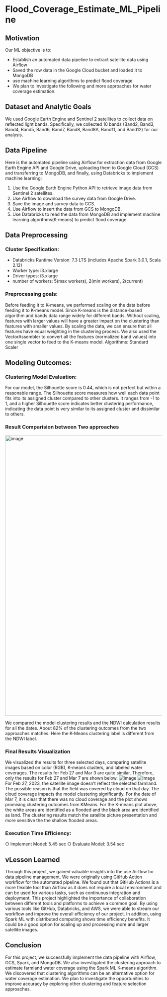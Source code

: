 # Flood_Coverage_Estimate_ML_Pipeline

## Motivation
Our ML objective is to:
- Establish an automated data pipeline to extract satellite data using Airflow
- Saved the row data in the Google Cloud bucket and loaded it to MongoDB
- use machine learning algorithms to predict flood coverage.
- We plan to
investigate the following and more approaches for water coverage estimation.

## Dataset and Analytic Goals
We used Google Earth Engine and Sentinel 2 satellites to collect data on reflected light
bands. Specifically, we collected 10 bands (Band2, Band3, Band4, Band5, Band6, Band7,
Band8, Band8A, Band11, and Band12) for our analysis. 

## Data Pipeline
Here is the automated pipeline using Airflow for extraction data from Google Earth Engine API and Google Drive, uploading them to Google Cloud (GCS) and transferring to MongoDB, and finally, using Databricks to implement machine learning:
1. Use the Google Earth Engine Python API to retrieve image data from Sentinel 2 satellites.
2. Use Airflow to download the survey data from Google Drive.
3. Save the image and survey data to GCS.
4. Use Airflow to insert the data from GCS to MongoDB.
5. Use Databricks to read the data from MongoDB and implement machine learning algorithms(K-means) to predict flood coverage.

## Data Preprocessing
### Cluster Specification:
- Databricks Runtime Version: 7.3 LTS (includes Apache Spark 3.0.1, Scala 2.12)
- Worker type: i3.xlarge
- Driver types: i3.xlarge
- number of workers: 5(max workers), 2(min workers), 2(current)

### Preprocessing goals:
Before feeding it to K-means, we performed scaling on the data before feeding it to K-means model. Since K-means is the distance-based algorithm and bands data range widely for different bands. Without scaling, features with larger values will have a greater impact on the clustering than features with smaller values. By scaling the data, we can ensure that all features have equal weighting in the clustering process.
We also used the VectorAssembler to convert all the features (normalized band values) into one single vector to feed to the K-means model.
Algorithms: Standard Scaler

## Modeling Outcomes:
### Clustering Model Evaluation: 
For our model, the Silhouette score is 0.44, which is not perfect but within a reasonable range. The Silhouette score measures how well each data point fits into its assigned cluster compared to other clusters. It ranges from -1 to 1, and a higher Silhouette score indicates better clustering performance, indicating the data point is very similar to its assigned cluster and dissimilar to others.
### Result Comparision between Two approaches
<img width="903" alt="image" src="https://github.com/XinyiWang-Jessica/Flood_Coverage_Estimate_ML_Pipeline/assets/108918930/3e695864-6fc0-4954-887c-a726f2c5cb56">

We compared the model clustering results and the NDWI calculation results for all the dates. About 82% of the clustering outcomes from the two approaches matches. Here the K-Means clustering label is different from the NDWI label.
### Final Results Visualization
We visualized the results for three selected days, comparing satellite images based on color (RGB), K-means clusters, and labeled water coverages. The results for Feb 27 and Mar 3
are quite similar. Therefore, only the results for Feb 27 and Mar 7 are shown below.
![image](https://github.com/XinyiWang-Jessica/Flood_Coverage_Estimate_ML_Pipeline/assets/108918930/1e892443-5cfa-4c89-b380-708da8c65a8a)
![image](https://github.com/XinyiWang-Jessica/Flood_Coverage_Estimate_ML_Pipeline/assets/108918930/72982563-560f-4a93-9228-59837a8eda86)
For Feb 27, 2023, the satellite image doesn’t reflect the selected farmland. The possible reason is that the field was covered by cloud on that day. The cloud coverage impacts the model clustering significantly.
For the date of Mar 7, it is clear that there was no cloud coverage and the plot shows promising clustering outcomes from KMeans. For the K-means plot above, the white areas are identified as a flooded and the black area are identified as land. The clustering results match the satellite picture presentation and more sensitive the the shallow flooded areas.
### Execution Time Efficiency:
○ Implement Model: 5.45 sec
○ Evaluate Model: 3.54 sec

## vLesson Learned
Through this project, we gained valuable insights into the use Airflow for data pipeline management. We were originally using GitHub Action workflow for the automated pipeline. We found out that GitHub Actions is a more flexible tool than Airflow as it does not require a local environment and can be used for various tasks, such as continuous integration and deployment.
This project highlighted the importance of collaboration between different tools and platforms to achieve a common goal. By using various tools like GitHub, Databricks, and AWS, we were able to stream our workflow and improve the overall efficiency of our project.
In addition, using Spark ML with distributed computing shows time efficiency benefits. It could be a good option for scaling up and processing more and larger satellite images.
## Conclusion
For this project, we successfully implement the data pipeline with Airflow, GCS, Spark, and MongoDB. We also investigated the clustering approach to estimate farmland water coverage using the Spark ML K-means algorithm.
We discovered that clustering algorithms can be an alternative option for water coverage estimation. We plan to investigate the opportunities to improve accuracy by exploring other clustering and feature selection approaches.
